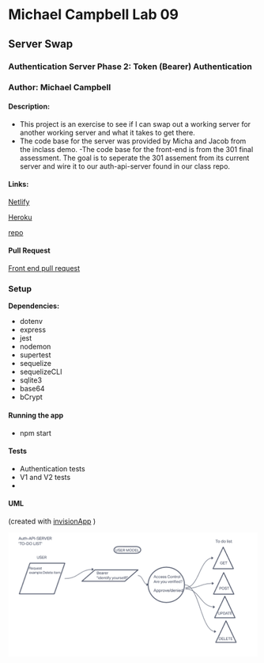 # Michael Campbell Lab 09

## Server Swap

### Authentication Server Phase 2: Token (Bearer) Authentication

### Author: Michael Campbell

#### Description: 
- This project is an exercise to see if I can swap out a working server for another working server and what it takes to get there.
- The code base for the server was provided by Micha and Jacob from the inclass demo.
-The code base for the front-end is from the 301 final assessment.
The goal is to seperate the 301 assement from its current server and wire it to our auth-api-server found in our class repo.

#### Links:
[Netlify]()

[Heroku](https://crud-auth-api-server.herokuapp.com/)

[repo](https://github.com/MichaelCampbell-on3001/to-do)

#### Pull Request
[Front end pull request]()



### Setup
**Dependencies:**
- dotenv
- express
- jest
- nodemon
- supertest
- sequelize
- sequelizeCLI
- sqlite3
- base64
- bCrypt


#### Running the app
- npm start


#### Tests
- Authentication tests
- V1 and V2 tests
- 

#### UML
(created with [invisionApp](https://invisionapp.com/) )

![UML](lab09UML.PNG)